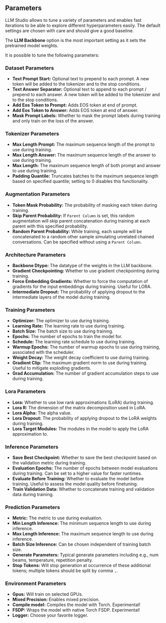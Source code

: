 ## Parameters 

LLM Studio allows to tune a variety of parameters and enables fast iterations to be able to explore different hyperparameters easily.
The default settings are chosen with care and should give a good baseline.

The **LLM Backbone** option is the most important setting as it sets the pretrained model weights.

It is possible to tune the following parameters:

### **Dataset Parameters**
- **Text Prompt Start:** Optional text to prepend to each prompt. A new token will be added to the tokenizer and to the stop conditions.
- **Text Answer Separator:** Optional text to append to each prompt / prepend to each answer. A new token will be added to the tokenizer and to the stop conditions.
- **Add Eos Token to Prompt:** Adds EOS token at end of prompt.
- **Add Eos Token to Answer:** Adds EOS token at end of answer.
- **Mask Prompt Labels:** Whether to mask the prompt labels during training and only train on the loss of the answer.

### **Tokenizer Parameters**
- **Max Length Prompt:** The maximum sequence length of the prompt to use during training.
- **Max Length Answer:** The maximum sequence length of the answer to use during training.
- **Max Length:** The maximum sequence length of both prompt and answer to use during training.
- **Padding Quantile:** Truncates batches to the maximum sequence length based on specified quantile; setting to 0 disables this functionality.

### **Augmentation Parameters**
- **Token Mask Probability:** The probability of masking each token during training.
- **Skip Parent Probability:** If `Parent Column` is set, this random augmentation will skip parent concatenation during training at each parent with this specified probability.
- **Random Parent Probability:** While training, each sample will be concatenated to a random other sample simulating unrelated chained conversations. Can be specified without using a `Parent Column`.

### **Architecture Parameters**
- **Backbone Dtype:** The datatype of the weights in the LLM backbone.
- **Gradient Checkpointing:** Whether to use gradient checkpointing during training.
- **Force Embedding Gradients:** Whether to force the computation of gradients for the input embeddings during training. Useful for LORA.
- **Intermediate Dropout:** The probability of applying dropout to the intermediate layers of the model during training.

### **Training Parameters**
- **Optimizer:** The optimizer to use during training.
- **Learning Rate:** The learning rate to use during training.
- **Batch Size:** The batch size to use during training.
- **Epochs:** The number of epochs to train the model for.
- **Schedule:** The learning rate schedule to use during training.
- **Warmup Epochs:** The number of warmup epochs to use during training, associated with the scheduler.
- **Weight Decay:** The weight decay coefficient to use during training.
- **Gradient Clip:** The maximum gradient norm to use during training. Useful to mitigate exploding gradients.
- **Grad Accumulation:** The number of gradient accumulation steps to use during training.

### **Lora Parameters**
- **Lora:** Whether to use low rank approximations (LoRA) during training.
- **Lora R:** The dimension of the matrix decomposition used in LoRA.
- **Lora Alpha:** The alpha value.
- **Lora Dropout:** The probability of applying dropout to the LoRA weights during training.
- **Lora Target Modules:** The modules in the model to apply the LoRA approximation to.

### **Inference Parameters**
- **Save Best Checkpoint:** Whether to save the best checkpoint based on the validation metric during training.
- **Evaluation Epochs:** The number of epochs between model evaluations during training. Can be set to a higher value for faster runtimes. 
- **Evaluate Before Training:** Whether to evaluate the model before training. Useful to assess the model quality before finetuning.
- **Train Validation Data:** Whether to concatenate training and validation data during training.

### **Prediction Parameters**
- **Metric:** The metric to use during evaluation.
- **Min Length Inference:** The minimum sequence length to use during inference.
- **Max Length Inference:** The maximum sequence length to use during inference.
- **Batch Size Inference:** Can be chosen independent of training batch size.
- **Generate Parameters:** Typical generate parameters including e.g., num beams, temperature, repetition penalty.
- **Stop Tokens:** Will stop generation at occurrence of these additional tokens; multiple tokens should be split by comma `,`.

### **Environment Parameters**
- **Gpus:** Will train on selected GPUs.
- **Mixed Precision:** Enables mixed precision.
- **Compile model:** Compiles the model with Torch. Experimental!
- **FSDP:** Wraps the model with native Torch FSDP. Experimental!
- **Logger:** Choose your favorite logger.